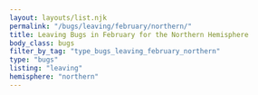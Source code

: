 ```yaml
---
layout: layouts/list.njk
permalink: "/bugs/leaving/february/northern/"
title: Leaving Bugs in February for the Northern Hemisphere
body_class: bugs
filter_by_tag: "type_bugs_leaving_february_northern"
type: "bugs"
listing: "leaving"
hemisphere: "northern"
---
```

